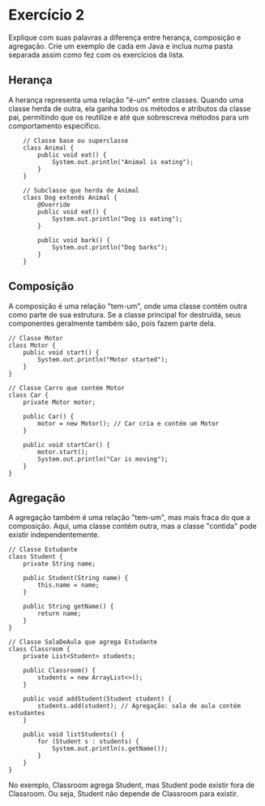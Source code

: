 # Exercício 2

Explique com suas palavras a diferença entre herança, composição e agregação. Crie um exemplo de cada em Java e inclua numa pasta separada assim como fez com os exercícios da lista.

## Herança

A herança representa uma relação "é-um" entre classes. Quando uma classe herda de outra, ela ganha todos os métodos e atributos da classe pai, permitindo que os reutilize e até que sobrescreva métodos para um comportamento específico.

        // Classe base ou superclasse
        class Animal {
            public void eat() {
                System.out.println("Animal is eating");
            }
        }

        // Subclasse que herda de Animal
        class Dog extends Animal {
            @Override
            public void eat() {
                System.out.println("Dog is eating");
            }

            public void bark() {
                System.out.println("Dog barks");
            }
        }

## Composição

A composição é uma relação "tem-um", onde uma classe contém outra como parte de sua estrutura. Se a classe principal for destruída, seus componentes geralmente também são, pois fazem parte dela.

    // Classe Motor
    class Motor {
        public void start() {
            System.out.println("Motor started");
        }
    }

    // Classe Carro que contém Motor
    class Car {
        private Motor motor;

        public Car() {
            motor = new Motor(); // Car cria e contém um Motor
        }

        public void startCar() {
            motor.start();
            System.out.println("Car is moving");
        }
    }

## Agregação

A agregação também é uma relação "tem-um", mas mais fraca do que a composição. Aqui, uma classe contém outra, mas a classe "contida" pode existir independentemente.

    // Classe Estudante
    class Student {
        private String name;

        public Student(String name) {
            this.name = name;
        }

        public String getName() {
            return name;
        }
    }

    // Classe SalaDeAula que agrega Estudante
    class Classroom {
        private List<Student> students;

        public Classroom() {
            students = new ArrayList<>();
        }

        public void addStudent(Student student) {
            students.add(student); // Agregação: sala de aula contém estudantes
        }

        public void listStudents() {
            for (Student s : students) {
                System.out.println(s.getName());
            }
        }
    }

No exemplo, Classroom agrega Student, mas Student pode existir fora de Classroom. Ou seja, Student não depende de Classroom para existir.